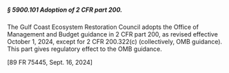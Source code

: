 ##### § 5900.101 Adoption of 2 CFR part 200. #####

The Gulf Coast Ecosystem Restoration Council adopts the Office of Management and Budget guidance in 2 CFR part 200, as revised effective October 1, 2024, except for 2 CFR 200.322(c) (collectively, OMB guidance). This part gives regulatory effect to the OMB guidance.

[89 FR 75445, Sept. 16, 2024]